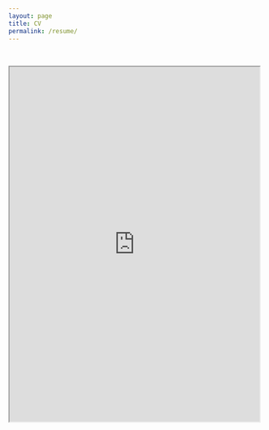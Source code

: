 ```yaml
---
layout: page
title: CV
permalink: /resume/
---
```


<div style='padding-top: 15px;'>
<div class='manual-container'>
<div layout="vertical" layout-fill>
<md-content>
<section class="wrapper" id="cv">
<br/>
<iframe src="https://kariemoorman.github.io/CV-Karie_Moorman.docx_Fall2018.pdf" type="application/pdf" width="98%;" height="700px;"> 

<p>It appears you don't have a PDF plug-in for this browser. Not a problem... Go to <a href = "https://drive.google.com/file/d/1XeZCZsaOTJQO6HQLyFBbUVm_y962RxJj/view?usp=sharing" target="_blank"><strong>cv_karie_moorman.pdf</strong></a> to download the PDF file.</a></p>  
</iframe>
<br/>
<br/>
</section>
</md-content>
</div>
</div>
</div>

